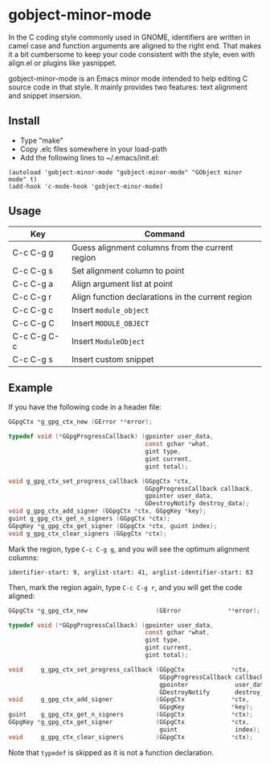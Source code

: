 gobject-minor-mode
======

In the C coding style commonly used in GNOME, identifiers are written
in camel case and function arguments are aligned to the right end.
That makes it a bit cumbersome to keep your code consistent with the
style, even with align.el or plugins like yasnippet.

gobject-minor-mode is an Emacs minor mode intended to help editing C
source code in that style.  It mainly provides two features: text
alignment and snippet insersion.

Install
------

* Type "make"
* Copy .elc files somewhere in your load-path
* Add the following lines to ~/.emacs/init.el:

```
(autoload 'gobject-minor-mode "gobject-minor-mode" "GObject minor mode" t)
(add-hook 'c-mode-hook 'gobject-minor-mode)
```

Usage
------

| Key         | Command                                           |
--------------|---------------------------------------------------|
| C-c C-g g   | Guess alignment columns from the current region   |
| C-c C-g s   | Set alignment column to point                     |
| C-c C-g a   | Align argument list at point                      |
| C-c C-g r   | Align function declarations in the current region |
| C-c C-g c   | Insert ```module_object```                        |
| C-c C-g C   | Insert ```MODULE_OBJECT```                        |
| C-c C-g C-c | Insert ```ModuleObject```                         |
| C-c C-g s   | Insert custom snippet                             |

Example
------

If you have the following code in a header file:
```c
GGpgCtx *g_gpg_ctx_new (GError **error);

typedef void (*GGpgProgressCallback) (gpointer user_data,
                                      const gchar *what,
                                      gint type,
                                      gint current,
                                      gint total);

void g_gpg_ctx_set_progress_callback (GGpgCtx *ctx,
                                      GGpgProgressCallback callback,
                                      gpointer user_data,
                                      GDestroyNotify destroy_data);
void g_gpg_ctx_add_signer (GGpgCtx *ctx, GGpgKey *key);
guint g_gpg_ctx_get_n_signers (GGpgCtx *ctx);
GGpgKey *g_gpg_ctx_get_signer (GGpgCtx *ctx, guint index);
void g_gpg_ctx_clear_signers (GGpgCtx *ctx);
```

Mark the region, type ```C-c C-g g```, and you will see the optimum
alignment columns:

```
identifier-start: 9, arglist-start: 41, arglist-identifier-start: 63
```

Then, mark the region again, type ```C-c C-g r```, and you will get
the code aligned:

```c
GGpgCtx *g_gpg_ctx_new                   (GError             **error);

typedef void (*GGpgProgressCallback) (gpointer user_data,
                                      const gchar *what,
                                      gint type,
                                      gint current,
                                      gint total);

void     g_gpg_ctx_set_progress_callback (GGpgCtx             *ctx,
                                          GGpgProgressCallback callback,
                                          gpointer             user_data,
                                          GDestroyNotify       destroy_data);
void     g_gpg_ctx_add_signer            (GGpgCtx             *ctx,
                                          GGpgKey             *key);
guint    g_gpg_ctx_get_n_signers         (GGpgCtx             *ctx);
GGpgKey *g_gpg_ctx_get_signer            (GGpgCtx             *ctx,
                                          guint                index);
void     g_gpg_ctx_clear_signers         (GGpgCtx             *ctx);
```

Note that ```typedef``` is skipped as it is not a function declaration.
